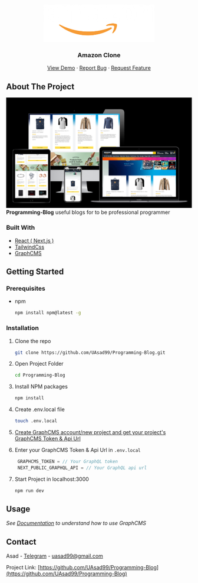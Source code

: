 <div align="center">
  <a href="https://github.com/UAsad99/Programming-Blog">
    <img src="/public/logo.png" alt="Logo" width="300" height="100">
  </a>

  <h3 align="center">Amazon Clone</h3>

  <p align="center">
    <a href="https://amazon-clone-next-stripe.vercel.app">View Demo</a>
    ·
    <a href="https://github.com/UAsad99/Amazon-Clone/issues">Report Bug</a>
    ·
    <a href="https://github.com/UAsad99/Amazon-Clone/issues">Request Feature</a>
  </p>
</div>

<!-- ABOUT THE PROJECT -->
## About The Project

<img alt="Project Overview" src="public/amazon-overview.png" />
<b>Programming-Blog</b> useful blogs for to be professional programmer

### Built With

* [React ( Next.js )](https://nextjs.org)
* [TailwindCss](https://tailwindcss.com)
* [GraphCMS](https://graphcms.com)

<!-- GETTING STARTED -->
## Getting Started

### Prerequisites

* npm
  ```sh
  npm install npm@latest -g
  ```

### Installation

1. Clone the repo
   ```sh
   git clone https://github.com/UAsad99/Programming-Blog.git
   ```
2. Open Project Folder
   ```sh
   cd Programming-Blog
   ```
3. Install NPM packages
   ```sh
   npm install
   ```
4. Create .env.local file
   ```sh
   touch .env.local
   ```
5. [Create GraphCMS account/new project and get your project's GraphCMS Token & Api Url](https://graphcms.com)

6. Enter your GraphCMS Token & Api Url in `.env.local`
   ```js
    GRAPHCMS_TOKEN = // Your GraphQL token
    NEXT_PUBLIC_GRAPHQL_API = // Your GraphQL api url
   ```
7. Start Project in localhost:3000
    ```sh
    npm run dev
   ```

<!-- USAGE EXAMPLES -->
## Usage

_See [Documentation](https://graphcms.com/docs) to understand how to use GraphCMS_

<!-- CONTACT -->
## Contact

Asad - [Telegram](https://t.me/ua_tm) - uasad99@gmail.com

Project Link: [https://github.com/UAsad99/Programming-Blog](https://github.com/UAsad99/Programming-Blog)
